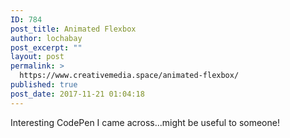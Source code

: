 ```yaml
---
ID: 784
post_title: Animated Flexbox
author: lochabay
post_excerpt: ""
layout: post
permalink: >
  https://www.creativemedia.space/animated-flexbox/
published: true
post_date: 2017-11-21 01:04:18
---
```

Interesting CodePen I came across...might be useful to someone!